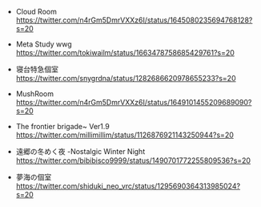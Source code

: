 - Cloud Room
https://twitter.com/n4rGm5DmrVXXz6I/status/1645080235694768128?s=20

- Meta Study wwg
https://twitter.com/tokiwailm/status/1663478758685429761?s=20

- 寝台特急個室
https://twitter.com/snygrdna/status/1282686620978655233?s=20

- MushRoom
https://twitter.com/n4rGm5DmrVXXz6I/status/1649101455209689090?s=20

- The frontier brigade~ Ver1.9
https://twitter.com/millimillim/status/1126876921143250944?s=20

- 遠郷の冬めく夜 -Nostalgic Winter Night
https://twitter.com/bibibisco9999/status/1490701772255809536?s=20

- 夢海の個室
https://twitter.com/shiduki_neo_vrc/status/1295690364313985024?s=20

